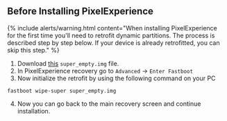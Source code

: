 ## Before Installing PixelExperience

{% include alerts/warning.html content="When installing PixelExperience for the first time you'll need to retrofit dynamic partitions. The process is described step by step below. If your device is already retrofitted, you can skip this step." %}

1. Download [this](https://gitlab.pixelexperience.org/android/vendor-blobs/wiki_blobs_chiron/-/raw/main/android-13/super_empty.img?inline=false) `super_empty.img` file.
2. In PixelExperience recovery go to `Advanced` -> `Enter Fastboot`
3. Now initialize the retrofit by using the following command on your PC
```
fastboot wipe-super super_empty.img
```
4. Now you can go back to the main recovery screen and continue installation.
